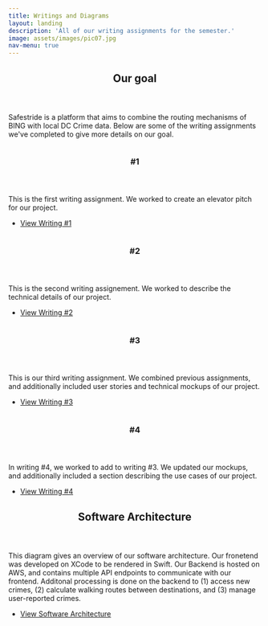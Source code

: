 ```yaml
---
title: Writings and Diagrams
layout: landing
description: 'All of our writing assignments for the semester.'
image: assets/images/pic07.jpg
nav-menu: true
---
```


<!-- Main -->
<div id="main">

<!-- One -->
<section id="one">
	<div class="inner">
		<header class="major">
			<h2>Our goal</h2>
		</header>
		<p>Safestride is a platform that aims to combine the routing mechanisms of BING with local DC Crime data. Below are some of the writing assignments we've completed to give more details on our goal. </p>
	</div>
</section>

<!-- Two -->
<section id="two" class="spotlights">
	<section>
		<a href="https://docs.google.com/document/d/1hXZ1PhJKaMEWy9YVW8ofDcEMXxXo-6OEnfgAac0eE4Q/edit?usp=sharing" class="image">
			<img src="{% link assets/images/pic08.jpg %}" alt="" data-position="center center" />
		</a>
		<div class="content">
			<div class="inner">
				<header class="major">
					<h3>#1</h3>
				</header>
				<p>This is the first writing assignment. We worked to create an elevator pitch for our project.</p>
				<ul class="actions">
					<li><a href="https://docs.google.com/document/d/1hXZ1PhJKaMEWy9YVW8ofDcEMXxXo-6OEnfgAac0eE4Q/edit?usp=sharing" class="button">View Writing #1</a></li>
				</ul>
			</div>
		</div>
	</section>
	<section>
		<a href="https://docs.google.com/document/d/1Z3GaCVfoqDVgOD4r9svpZDQ1_c4aR1e0_WjtMTTVO1w/edit?usp=sharing" class="image">
			<img src="{% link assets/images/pic09.jpg %}" alt="" data-position="top center" />
		</a>
		<div class="content">
			<div class="inner">
				<header class="major">
					<h3>#2</h3>
				</header>
				<p>This is the second writing assignement. We worked to describe the technical details of our project. </p>
				<ul class="actions">
					<li><a href="https://docs.google.com/document/d/1Z3GaCVfoqDVgOD4r9svpZDQ1_c4aR1e0_WjtMTTVO1w/edit?usp=sharing" class="button">View Writing #2</a></li>
				</ul>
			</div>
		</div>
	</section>
	<section>
		<a href="https://docs.google.com/document/d/1k4OAe663G6DjW1-O7GUH0_caDw0-iNiLTysffpz2aws/edit?usp=sharing" class="image">
			<img src="{% link assets/images/pic10.jpg %}" alt="" data-position="25% 25%" />
		</a>
		<div class="content">
			<div class="inner">
				<header class="major">
					<h3>#3</h3>
				</header>
				<p>This is our third writing assignment. We combined previous assignments, and additionally included user stories and technical mockups of our project.</p>
				<ul class="actions">
					<li><a href="https://docs.google.com/document/d/1k4OAe663G6DjW1-O7GUH0_caDw0-iNiLTysffpz2aws/edit?usp=sharing" class="button">View Writing #3</a></li>
				</ul>
			</div>
		</div>
	</section>
	<section>
		<a href="https://docs.google.com/document/d/1Ztgss0Eu8udwcbOlt7Ct2rp_j54H75A0XqHyf01gsBQ/edit?usp=sharing" class="image">
			<img src="{% link assets/images/pic02.jpg %}" alt="" data-position="top center" />
		</a>
		<div class="content">
			<div class="inner">
				<header class="major">
					<h3>#4</h3>
				</header>
				<p>In writing #4, we worked to add to writing #3. We updated our mockups, and additionally included a section describing the use cases of our project.</p>
				<ul class="actions">
					<li><a href="https://docs.google.com/document/d/1Ztgss0Eu8udwcbOlt7Ct2rp_j54H75A0XqHyf01gsBQ/edit?usp=sharing" class="button">View Writing #4</a></li>
				</ul>
			</div>
		</div>
	</section>
</section>

<!-- Three -->
<section id="three">
	<div class="inner">
		<header class="major">
			<h2>Software Architecture</h2>
		</header>
		<p>This diagram gives an overview of our software architecture. Our fronetend was developed on XCode to be rendered
		in Swift. Our Backend is hosted on AWS, and contains multiple API endpoints to communicate with our frontend. Additonal 
		processing is done on the backend to (1) access new crimes, (2) calculate walking routes between destinations, and (3) 
		manage user-reported crimes. </p>
				<ul class="actions">
					<li><a href="https://drive.google.com/file/d/1CWjL1YWmHMvE0v3N9Kcy6HJck_w6RjyJ/view?usp=sharing" class="button">View Software Architecture</a></li>
				</ul>
	</div>
</section>

</div>

